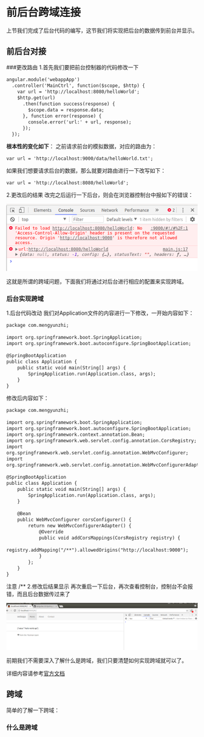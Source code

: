 # 前后台跨域连接
上节我们完成了后台代码的编写，这节我们将实现把后台的数据传到前台并显示。

## 前后台对接

###更改路由
1.首先我们要把前台控制器的代码修改一下
```
angular.module('webappApp')
  .controller('MainCtrl', function($scope, $http) {
    var url = 'http://localhost:8080/helloWorld';
    $http.get(url)
      .then(function success(response) {
        $scope.data = response.data;
      }, function error(response) {
        console.error('url:' + url, response);
      });
  });
```
**根本性的变化如下**：
之前请求前台的模拟数据，对应的路由为：
```
var url = 'http://localhost:9000/data/helloWorld.txt';
```
如果我们想要请求后台的数据，那么就要对路由进行一下改写如下：
```
var url = 'http://localhost:8080/helloWorld';
```
2.更改后的结果
改完之后运行一下后台，则会在浏览器控制台中报如下的错误：

![](image/1.png)

这就是所谓的跨域问题，下面我们将通过对后台进行相应的配置来实现跨域。


### 后台实现跨域
1.后台代码改动
我们对Application文件的内容进行一下修改，一开始内容如下：

```
package com.mengyunzhi;

import org.springframework.boot.SpringApplication;
import org.springframework.boot.autoconfigure.SpringBootApplication;

@SpringBootApplication
public class Application {
    public static void main(String[] args) {
        SpringApplication.run(Application.class, args);
    }
}
```

修改后内容如下：
```
package com.mengyunzhi;

import org.springframework.boot.SpringApplication;
import org.springframework.boot.autoconfigure.SpringBootApplication;
import org.springframework.context.annotation.Bean;
import org.springframework.web.servlet.config.annotation.CorsRegistry;
import org.springframework.web.servlet.config.annotation.WebMvcConfigurer;
import org.springframework.web.servlet.config.annotation.WebMvcConfigurerAdapter;

@SpringBootApplication
public class Application {
    public static void main(String[] args) {
        SpringApplication.run(Application.class, args);
    }

    @Bean
    public WebMvcConfigurer corsConfigurer() {
        return new WebMvcConfigurerAdapter() {
            @Override
            public void addCorsMappings(CorsRegistry registry) {
                registry.addMapping("/**").allowedOrigins("http://localhost:9000");
            }
        };
    }
}
```
注意 /**
2.修改后结果显示
再次重启一下后台，再次查看控制台，控制台不会报错，而且后台数据传过来了

![](image/2.png)


前期我们不需要深入了解什么是跨域，我们只要清楚如何实现跨域就可以了。

详细内容请参考[官方文档](http://spring.io/guides/gs/rest-service-cors/) 

## 跨域
简单的了解一下跨域：
### 什么是跨域

### 

